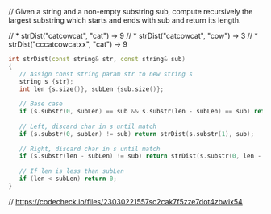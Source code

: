 // Given a string and a non-empty substring sub, compute recursively the largest substring which starts and ends with sub and return its length.

// * strDist("catcowcat", "cat") → 9
// * strDist("catcowcat", "cow") → 3
// * strDist("cccatcowcatxx", "cat") → 9

```cpp
int strDist(const string& str, const string& sub)
{
   // Assign const string param str to new string s
   string s {str};
   int len {s.size()}, subLen {sub.size()};
   
   // Base case
   if (s.substr(0, subLen) == sub && s.substr(len - subLen) == sub) return len;
   
   // Left, discard char in s until match
   if (s.substr(0, subLen) != sub) return strDist(s.substr(1), sub);
   
   // Right, discard char in s until match
   if (s.substr(len - subLen) != sub) return strDist(s.substr(0, len - 1), sub);
   
   // If len is less than subLen
   if (len < subLen) return 0;
}
```

// https://codecheck.io/files/23030221557sc2cak7f5zze7dot4zbwix54